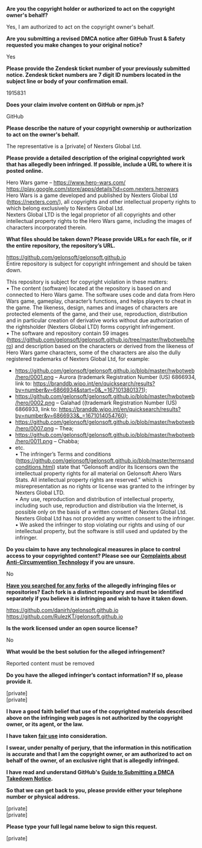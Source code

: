 **Are you the copyright holder or authorized to act on the copyright owner's behalf?**

Yes, I am authorized to act on the copyright owner's behalf.

**Are you submitting a revised DMCA notice after GitHub Trust & Safety requested you make changes to your original notice?**

Yes

**Please provide the Zendesk ticket number of your previously submitted notice. Zendesk ticket numbers are 7 digit ID numbers located in the subject line or body of your confirmation email.**

1915831

**Does your claim involve content on GitHub or npm.js?**

GitHub

**Please describe the nature of your copyright ownership or authorization to act on the owner's behalf.**

The representative is a [private] of Nexters Global Ltd.

**Please provide a detailed description of the original copyrighted work that has allegedly been infringed. If possible, include a URL to where it is posted online.**

Hero Wars game – https://www.hero-wars.com/  
https://play.google.com/store/apps/details?id=com.nexters.herowars  
Hero Wars is a game developed and published by Nexters Global Ltd (https://nexters.com/), all copyrights and other intellectual property rights to which belong exclusively to Nexters Global Ltd.  
Nexters Global LTD is the legal proprietor of all copyrights and other intellectual property rights to the Hero Wars game, including the images of characters incorporated therein.

**What files should be taken down? Please provide URLs for each file, or if the entire repository, the repository’s URL.**

https://github.com/gelonsoft/gelonsoft.github.io  
Entire repository is subject for copyright infringement and should be taken down.

This repository is subject for copyright violation in these matters:  
• The content (software) located at the repository is based on and connected to Hero Wars game. The software uses code and data from Hero Wars game, gameplay, character’s functions, and helps players to cheat in the game. The likeness, design, names and images of characters are protected elements of the game, and their use, reproduction, distribution and in particular creation of derivative works without due authorization of the rightsholder (Nexters Global LTD) forms copyright infringement.  
• The software and repository contain 59 images (https://github.com/gelonsoft/gelonsoft.github.io/tree/master/hwbotweb/hero) and description based on the characters or derived from the likeness of Hero Wars game characters, some of the characters are also the dully registered trademarks of Nexters Global Ltd, for example:  
- https://github.com/gelonsoft/gelonsoft.github.io/blob/master/hwbotweb/hero/0001.png – Aurora (trademark Registration Number (US) 6866934, link to: https://branddb.wipo.int/en/quicksearch/results?by=number&v=6866934&start=0&_=1671013801371);  
- https://github.com/gelonsoft/gelonsoft.github.io/blob/master/hwbotweb/hero/0002.png – Galahad ((trademark Registration Number (US) 6866933, link to: https://branddb.wipo.int/en/quicksearch/results?by=number&v=6866933&_=1671014054760);  
- https://github.com/gelonsoft/gelonsoft.github.io/blob/master/hwbotweb/hero/0007.png – Thea;  
- https://github.com/gelonsoft/gelonsoft.github.io/blob/master/hwbotweb/hero/0011.png – Chabba;  
- etc.  
• The infringer’s Terms and conditions (https://github.com/gelonsoft/gelonsoft.github.io/blob/master/termsandconditions.html) state that “Gelonsoft and/or its licensors own the intellectual property rights for all material on Gelonsoft Ahero Wars Stats. All intellectual property rights are reserved.” which is misrepresentation as no rights or license was granted to the infringer by Nexters Global LTD.  
• Any use, reproduction and distribution of intellectual property, including such use, reproduction and distribution via the Internet, is possible only on the basis of a written consent of Nexters Global Ltd. Nexters Global Ltd has not provided any written consent to the infringer.  
• We asked the infringer to stop violating our rights and using of our intellectual property, but the software is still used and updated by the infringer.  

**Do you claim to have any technological measures in place to control access to your copyrighted content? Please see our <a href="https://docs.github.com/articles/guide-to-submitting-a-dmca-takedown-notice#complaints-about-anti-circumvention-technology">Complaints about Anti-Circumvention Technology</a> if you are unsure.**

No

**<a href="https://docs.github.com/articles/dmca-takedown-policy#b-what-about-forks-or-whats-a-fork">Have you searched for any forks</a> of the allegedly infringing files or repositories? Each fork is a distinct repository and must be identified separately if you believe it is infringing and wish to have it taken down.**

https://github.com/danirh/gelonsoft.github.io  
https://github.com/RulezKT/gelonsoft.github.io

**Is the work licensed under an open source license?**

No

**What would be the best solution for the alleged infringement?**

Reported content must be removed

**Do you have the alleged infringer’s contact information? If so, please provide it.**

[private]  
[private]  

**I have a good faith belief that use of the copyrighted materials described above on the infringing web pages is not authorized by the copyright owner, or its agent, or the law.**

**I have taken <a href="https://www.lumendatabase.org/topics/22">fair use</a> into consideration.**

**I swear, under penalty of perjury, that the information in this notification is accurate and that I am the copyright owner, or am authorized to act on behalf of the owner, of an exclusive right that is allegedly infringed.**

**I have read and understand GitHub's <a href="https://docs.github.com/articles/guide-to-submitting-a-dmca-takedown-notice/">Guide to Submitting a DMCA Takedown Notice</a>.**

**So that we can get back to you, please provide either your telephone number or physical address.**

[private]  
[private]  

**Please type your full legal name below to sign this request.**

[private]
